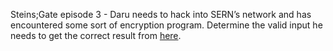 Steins;Gate episode 3 - Daru needs to hack into SERN’s network and has encountered some sort of encryption program. Determine the valid input he needs to get the correct result from [here](files/sern/contents.zip).
